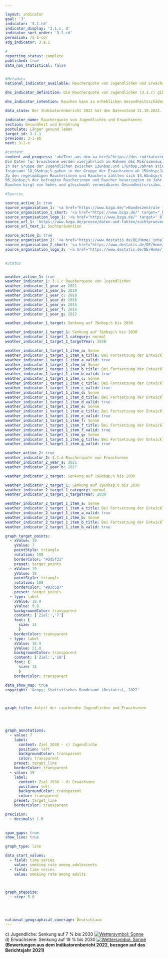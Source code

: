 ```yaml
---

layout: indicator    
goal: '3'    
indicator: '3.1.cd'    
indicator_display: '3.1.c, d'    
indicator_sort_order: '3-1-cd'    
permalink: /3-1-cd/    
sdg_indicator: 3.a.1    

#
reporting_status: complete    
published: true    
data_non_statistical: false    


#Metadata    
national_indicator_available: Raucherquote von Jugendlichen und Erwachsenen    

dns_indicator_definition: Die Raucherquote von Jugendlichen (3.1.c) gibt den Anteil der 12- bis 17-Jährigen wieder, die angeben, gelegentlich oder ständig zu rauchen. Die Raucherquote von Erwachsenen (3.1.d) gibt den Anteil der Befragten ab 15&nbsp;Jahren an, welche im Mikrozensus die Fragen zum Rauchverhalten beantwortet haben und gelegentlich oder regelmäßig rauchen.    

dns_indicator_intention: Rauchen kann zu erheblichen Gesundheitsschäden und frühzeitigem Tod führen. Von diesen Risiken betroffen sind nicht nur die Raucherinnen und Raucher selbst. Auch Nichtraucherinnen und Nichtraucher, die dem Tabakrauch ausgesetzt sind, werden nicht nur vom Rauch belästigt, sondern können davon auch erkranken. Die Bundesregierung hat das Ziel, den Anteil der Raucherinnen und Raucher bei Jugendlichen bis zum Jahr 2030&nbsp;auf 7&nbsp;% und bei allen Personen ab 15&nbsp;Jahren auf 19&nbsp;% zu senken.    

data_state: Der Indikatorenbericht 2022 hat den Datenstand 31.10.2022. Die Daten auf dieser Plattform werden regelmäßig aktualisiert, sodass online aktuellere Daten verfügbar sein können als im <a href="https://dns-indikatoren.de/facts_publications/">Indikatorenbericht 2022</a> veröffentlicht.    

indicator_name: Raucherquote von Jugendlichen und Erwachsenen    
section: Gesundheit und Ernährung    
postulate: Länger gesund leben    
target_id: 3.1.1    
previous: 3-1-ab    
next: 3-1-e    

#content     
content_and_progress: '<b>Text aus dem <a href="https://dns-indikatoren.de/facts_publications/">Indikatorenbericht 2022&nbsp;</a></b><br><br>Im Rahmen der Erhebungen zum Substanzkonsum bei Jugendlichen werden die Daten für die 12- bis 17-Jährigen durch die Bundeszentrale für gesundheitliche Aufklärung mittels computergestützten Telefoninterviews erhoben. Zunächst fand die Befragung drei- bis vierjährlich statt und seit 2001&nbsp;beinahe jährlich. Um die Vergleichbarkeit der Daten im Zeitverlauf zu gewährleisten, erfolgte eine Gewichtung nach Geschlecht, Region und Alter. Für die Darstellung der Zeitreihe wurden die Daten für Jahre ohne Erhebung interpoliert. Im Jahr 2021&nbsp;umfasste die verwendete Zufallsstichprobe 7&nbsp;002&nbsp;Jugendliche.
Die Daten für Erwachsene werden vierjährlich im Rahmen des Mikrozensus des Statistischen Bundesamtes erfragt. Der Mikrozensus als Stichprobenerhebung umfasst 1&nbsp;% der Gesamtbevölkerung und ist die größte Haushaltsbefragung in Deutschland und Europa. Die Beantwortung der Fragen zu den Rauchgewohnheiten ist freiwillig und erfolgte 2021&nbsp;durch 65&nbsp;% der Befragten. Für Jahre ohne Erhebung wurden die Daten für die Darstellung der Zeitreihe interpoliert.
In der Gruppe der Jugendlichen zwischen 12&nbsp;und 17&nbsp;Jahren stieg der Anteil der Raucherinnen und Raucher zunächst von 22,5&nbsp;% (2003) auf 23,5&nbsp;% (2004) an, ging seitdem aber kontinuierlich zurück und ist 2021&nbsp;auf einem historischen Tiefstand von 6,1&nbsp;% (6,8&nbsp;% der weiblichen Jugendlichen, 5,5&nbsp;% der männlichen Jugendlichen). Der Zielwert für 2030&nbsp;ist damit für die Gruppe der Jugendlichen bereits unterschritten.
Insgesamt 18,9&nbsp;% gaben in der Gruppe der Erwachsenen ab 15&nbsp;Jahren an, im Jahr 2021&nbsp;gelegentlich oder regelmäßig geraucht zu haben. Im Jahr 2003&nbsp;rauchten hingegen noch 27,4&nbsp;% der Erwachsenen. Damit war die Raucherquote in der Gruppe der Erwachsenen ebenfalls rückläufig und der Zielwert für 2030&nbsp;wurde in 2021&nbsp;erstmals erreicht.
Zu den regelmäßigen Raucherinnen und Rauchern zählten sich 14,6&nbsp;% aller Erwachsenen im Jahr 2021, 4,4&nbsp;% rauchten gelegentlich. Anders als bei den Jugendlichen rauchten mit einem Anteil von 15,7&nbsp;% Frauen deutlich weniger als Männer mit 22,3&nbsp;%. Während der Anteil bei den Frauen seit 2003&nbsp;um 6,4&nbsp;Prozentpunkte gesunken ist, waren es bei den Männern sogar 10,9&nbsp;Prozentpunkte.
96,2&nbsp;% der befragten Raucherinnen und Raucher bevorzugten im Jahr 2017&nbsp;(aktuellere Daten lagen bei Redaktionsschluss noch nicht vor) Zigaretten. Das Risiko für die Gesundheit nimmt mit der Intensität des Tabakkonsums zu. 10,8&nbsp;% der regelmäßigen Zigarettenraucherinnen und Zigarettenraucher (2003: 16,3&nbsp;%) waren mit mehr als 20&nbsp;Zigaretten am Tag den starken Raucherinnen und Rauchern zuzurechnen, 81,4&nbsp;% rauchten 5&nbsp;bis 20&nbsp;Zigaretten am Tag. Dabei gab es geschlechtsspezifische Unterschiede. Fast jeder achte der regelmäßigen Zigarettenraucher rauchte stark, aber nur jede vierzehnte Zigarettenraucherin.
Rauchen birgt ein hohes und gleichwohl vermeidbares Gesundheitsrisiko. 4,7&nbsp;% aller Sterbefälle (Frauen: 3,5&nbsp;%, Männer: 5,8&nbsp;%) waren im Jahr 2020&nbsp;auf eine für Raucherinnen und Raucher symptomatische Erkrankung (Lungen-, Bronchial-, Kehlkopf- und Luftröhrenkrebs) zurückzuführen. Im Jahr 2020&nbsp;lag das durchschnittliche Alter der an Lungen-, Bronchial-, Kehlkopf- und Luftröhrenkrebs Gestorbenen bei 71,6&nbsp;Jahren und damit sieben Jahre unter dem Durchschnittsalter der Gestorbenen insgesamt (78,8&nbsp;Jahre). Eine verminderte Raucherquote kann daher zur Senkung der vorzeitigen Sterblichkeit beitragen.'    

#Sources    

source_active_1: true
source_organisation_1: '<a href="https://www.bzga.de/">Bundeszentrale für gesundheitliche Aufklärung</a>'
source_organisation_1_short: '<a href="https://www.bzga.de/" target="_blank">Bundeszentrale für gesundheitliche Aufklärung</a>'
source_organisation_logo_1: '<a href="https://www.bzga.de/" target="_blank"><img src="https://dnsUpgradeEnvironment.github.io/dns-indicators/public/OrgImgDe/bzga.png" alt="Bundeszentrale für gesundheitliche Aufklärung" title=" Klicken Sie hier um zur Homepage der Organisation Bundeszentrale für gesundheitliche Aufklärung zu gelangen." style="height:60px; width:148px; border: transparent"/></a>'
source_url_1: 'https://www.bzga.de/presse/daten-und-fakten/suchtpraevention/'
source_url_text_1: Suchtprävention

source_active_2: true
source_organisation_2: '<a href="https://www.destatis.de/DE/Home/_inhalt.html">Statistisches Bundesamt</a>'
source_organisation_2_short: '<a href="https://www.destatis.de/DE/Home/_inhalt.html" target="_blank">Statistisches Bundesamt</a>'
source_organisation_logo_2: '<a href="https://www.destatis.de/DE/Home/_inhalt.html" target="_blank"><img src="https://dnsUpgradeEnvironment.github.io/dns-indicators/public/OrgImgDe/destatis.png" alt="Statistisches Bundesamt" title=" Klicken Sie hier um zur Homepage der Organisation Statistisches Bundesamt zu gelangen." style="height:60px; width:148px; border: transparent"/></a>'
    

#Status    


weather_active_1: true
weather_indicator_1: 3.1.c Raucherquote von Jugendlichen
weather_indicator_1_year_a: 2021
weather_indicator_1_year_b: 2019
weather_indicator_1_year_c: 2018
weather_indicator_1_year_d: 2016
weather_indicator_1_year_e: 2015
weather_indicator_1_year_f: 2014
weather_indicator_1_year_g: 2012

weather_indicator_1_target: Senkung auf 7&nbsp;% bis 2030

weather_indicator_1_target_1: Senkung auf 7&nbsp;% bis 2030
weather_indicator_1_target_1_category: normal
weather_indicator_1_target_1_targetYear: 2030

weather_indicator_1_target_1_item_a: Sonne
weather_indicator_1_target_1_item_a_title: Bei Fortsetzung der Entwicklung aus 2021 wäre der Zielwert erreicht oder um weniger als 5&nbsp;% der Differenz zwischen Zielwert und dem Wert aus 2021 verfehlt worden.
weather_indicator_1_target_1_item_a_valid: true
weather_indicator_1_target_1_item_b: Sonne
weather_indicator_1_target_1_item_b_title: Bei Fortsetzung der Entwicklung aus 2019 wäre der Zielwert erreicht oder um weniger als 5&nbsp;% der Differenz zwischen Zielwert und dem Wert aus 2019 verfehlt worden.
weather_indicator_1_target_1_item_b_valid: true
weather_indicator_1_target_1_item_c: Sonne
weather_indicator_1_target_1_item_c_title: Bei Fortsetzung der Entwicklung aus 2018 wäre der Zielwert erreicht oder um weniger als 5&nbsp;% der Differenz zwischen Zielwert und dem Wert aus 2018 verfehlt worden.
weather_indicator_1_target_1_item_c_valid: true
weather_indicator_1_target_1_item_d: Sonne
weather_indicator_1_target_1_item_d_title: Bei Fortsetzung der Entwicklung aus 2016 wäre der Zielwert erreicht oder um weniger als 5&nbsp;% der Differenz zwischen Zielwert und dem Wert aus 2016 verfehlt worden.
weather_indicator_1_target_1_item_d_valid: true
weather_indicator_1_target_1_item_e: Sonne
weather_indicator_1_target_1_item_e_title: Bei Fortsetzung der Entwicklung aus 2015 wäre der Zielwert erreicht oder um weniger als 5&nbsp;% der Differenz zwischen Zielwert und dem Wert aus 2015 verfehlt worden.
weather_indicator_1_target_1_item_e_valid: true
weather_indicator_1_target_1_item_f: Sonne
weather_indicator_1_target_1_item_f_title: Bei Fortsetzung der Entwicklung aus 2014 wäre der Zielwert erreicht oder um weniger als 5&nbsp;% der Differenz zwischen Zielwert und dem Wert aus 2014 verfehlt worden.
weather_indicator_1_target_1_item_f_valid: true
weather_indicator_1_target_1_item_g: Sonne
weather_indicator_1_target_1_item_g_title: Bei Fortsetzung der Entwicklung aus 2012 wäre der Zielwert erreicht oder um weniger als 5&nbsp;% der Differenz zwischen Zielwert und dem Wert aus 2012 verfehlt worden.
weather_indicator_1_target_1_item_g_valid: true

weather_active_2: true
weather_indicator_2: 3.1.d Raucherquote von Erwachsenen
weather_indicator_2_year_a: 2021
weather_indicator_2_year_b: 2017

weather_indicator_2_target: Senkung auf 19&nbsp;% bis 2030

weather_indicator_2_target_1: Senkung auf 19&nbsp;% bis 2030
weather_indicator_2_target_1_category: normal
weather_indicator_2_target_1_targetYear: 2030

weather_indicator_2_target_1_item_a: Sonne
weather_indicator_2_target_1_item_a_title: Bei Fortsetzung der Entwicklung aus 2021 wäre der Zielwert erreicht oder um weniger als 5&nbsp;% der Differenz zwischen Zielwert und dem Wert aus 2021 verfehlt worden.
weather_indicator_2_target_1_item_a_valid: true
weather_indicator_2_target_1_item_b: Sonne
weather_indicator_2_target_1_item_b_title: Bei Fortsetzung der Entwicklung aus 2017 wäre der Zielwert erreicht oder um weniger als 5&nbsp;% der Differenz zwischen Zielwert und dem Wert aus 2017 verfehlt worden.
weather_indicator_2_target_1_item_b_valid: true    

graph_target_points:
  - xValue: 19
    yValue: 7
    pointStyle: triangle
    rotation: 180
    borderColor: "#2d5f21"
    preset: target_points
  - xValue: 19
    yValue: 19
    pointStyle: triangle
    rotation: 180
    borderColor: "#93c587"
    preset: target_points
  - type: label
    xValue: 18.9
    yValue: 9.0
    backgroundColor: transparent
    content: ['Ziel:','7']
    font: {
      size: 14
      }
    borderColor: transparent
  - type: label
    xValue: 18.9
    yValue: 21.0
    backgroundColor: transparent
    content: ['Ziel:','19']
    font: {
      size: 14
      }
    borderColor: transparent    

data_show_map: true    
copyright: '&copy; Statistisches Bundesamt (Destatis), 2022'    

    

graph_title: Anteil der rauchenden Jugendlichen und Erwachsenen    

    


graph_annotations:
  - value: 7
    label:
      content: Ziel 2030 - c) Jugendliche
      position: left
      backgroundColor: transparent
      color: transparent
    preset: target_line
    borderColor: transparent
  - value: 19
    label:
      content: Ziel 2030 - d) Erwachsene
      position: left
      backgroundColor: transparent
      color: transparent
    preset: target_line
    borderColor: transparent    

precision: 
  - decimals: 1.0
        

span_gaps: true    
show_line: true    

graph_type: line    

data_start_values: 
  - field: time series
    value: smoking rate among adolescents
  - field: time series
    value: smoking rate among adults    

    

graph_stepsize: 
  - step: 5.0
        

            

national_geographical_coverage: Deutschland    
---
```



<div>
  <div class="my-header">
    <label class="default">c) Jugendliche: Senkung auf 7&nbsp;% bis 2030
      <a href="https://dnsUpgradeEnvironment.github.io/dns-indicators/status"><img src="https://g205sdgs.github.io/sdg-indicators/public/Wettersymbole/Sonne.png" title="Bei Fortsetzung der Entwicklung aus 2021 wäre der Zielwert erreicht oder um weniger als 5&nbsp;% der Differenz zwischen Zielwert und dem Wert aus 2021 verfehlt worden." alt="Wettersymbol: Sonne"/>
      </a>
    </label>
  </div>
</div>
<div>
  <div class="my-header">
    <label class="default">d) Erwachsene: Senkung auf 19&nbsp;% bis 2030
      <a href="https://dnsUpgradeEnvironment.github.io/dns-indicators/status"><img src="https://g205sdgs.github.io/sdg-indicators/public/Wettersymbole/Sonne.png" title="Bei Fortsetzung der Entwicklung aus 2021 wäre der Zielwert erreicht oder um weniger als 5&nbsp;% der Differenz zwischen Zielwert und dem Wert aus 2021 verfehlt worden." alt="Wettersymbol: Sonne"/>
      </a>
    </label>
  </div>
</div>
<div class="my-header-note">
  <label class="default"><b>(Bewertungen aus dem Indikatorenbericht 2022, bezogen auf das Berichtsjahr 2021)
  </b></label>
</div>